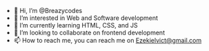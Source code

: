 - 👋 Hi, I’m @Breazycodes
- 👀 I’m interested in Web and Software development
- 🌱 I’m currently learning HTML, CSS, and JS
- 💞️ I’m looking to collaborate on frontend development
- 📫 How to reach me, you can reach me on Ezekielvict@gmail.com

<!---
Breazycodes/Breazycodes is a ✨ special ✨ repository because its `README.md` (this file) appears on your GitHub profile.
You can click the Preview link to take a look at your changes.
--->
